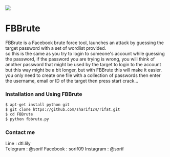 <img src=".img.png">

# FBBrute
FBBrute is a Facebook brute force tool, launches an attack by guessing the target password with a set of wordlist provided.  
so this is the same as you try to login to someone's account while guessing the password, if the password you are trying is wrong, you will think of another password that might be used by the target to login to the account but this way might be a bit longer, but with FBBrute this will make it easier.  
you only need to create one file with a collection of passwords then enter the username, email or ID of the target then press start crack...  

### Installation and Using FBBrute
```bash
$ apt-get install python git
$ git clone https://github.com/sharif124/rifat.git
$ cd FBBrute
$ python fbbrute.py
```

### Contact me
Line      : dtl.lily  
Telegram  : @sorif 
Facebook  : sorif09 
Instagram : @sorif 